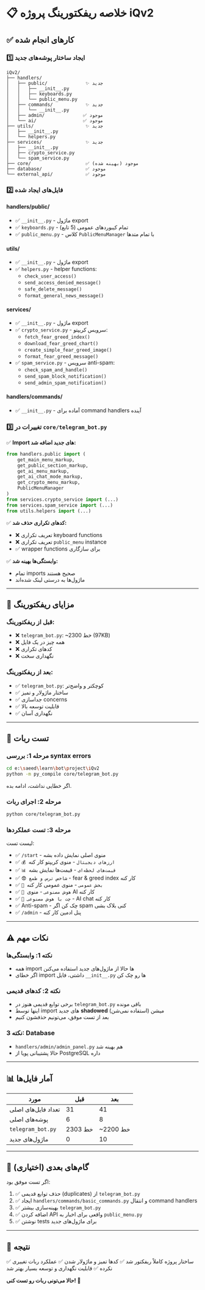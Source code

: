 # 📋 خلاصه ریفکتورینگ پروژه iQv2

## ✅ کارهای انجام شده

### 1️⃣ ایجاد ساختار پوشه‌های جدید

```
iQv2/
├── handlers/
│   ├── public/              ✨ جدید
│   │   ├── __init__.py
│   │   ├── keyboards.py
│   │   └── public_menu.py
│   ├── commands/            ✨ جدید
│   │   └── __init__.py
│   ├── admin/              ✅ موجود
│   └── ai/                 ✅ موجود
├── utils/                   ✨ جدید
│   ├── __init__.py
│   └── helpers.py
├── services/                ✨ جدید
│   ├── __init__.py
│   ├── crypto_service.py
│   └── spam_service.py
├── core/                    ✅ موجود (بهینه شده)
├── database/                ✅ موجود
└── external_api/            ✅ موجود
```

### 2️⃣ فایل‌های ایجاد شده

#### **handlers/public/**
- ✅ `__init__.py` - ماژول export
- ✅ `keyboards.py` - تمام کیبوردهای عمومی (5 تابع)
- ✅ `public_menu.py` - کلاس `PublicMenuManager` با تمام متدها

#### **utils/**
- ✅ `__init__.py` - ماژول export
- ✅ `helpers.py` - helper functions:
  - `check_user_access()`
  - `send_access_denied_message()`
  - `safe_delete_message()`
  - `format_general_news_message()`

#### **services/**
- ✅ `__init__.py` - ماژول export
- ✅ `crypto_service.py` - سرویس کریپتو:
  - `fetch_fear_greed_index()`
  - `download_fear_greed_chart()`
  - `create_simple_fear_greed_image()`
  - `format_fear_greed_message()`
- ✅ `spam_service.py` - سرویس anti-spam:
  - `check_spam_and_handle()`
  - `send_spam_block_notification()`
  - `send_admin_spam_notification()`

#### **handlers/commands/**
- ✅ `__init__.py` - آماده برای command handlers آینده

### 3️⃣ تغییرات در `core/telegram_bot.py`

✅ **Import های جدید اضافه شد:**
```python
from handlers.public import (
    get_main_menu_markup, 
    get_public_section_markup, 
    get_ai_menu_markup, 
    get_ai_chat_mode_markup,
    get_crypto_menu_markup,
    PublicMenuManager
)
from services.crypto_service import (...)
from services.spam_service import (...)
from utils.helpers import (...)
```

✅ **کدهای تکراری حذف شد:**
- ❌ تعریف تکراری keyboard functions
- ❌ تعریف تکراری `public_menu` instance
- ✅ wrapper functions برای سازگاری

✅ **وابستگی‌ها بهینه شد:**
- تمام imports صحیح هستند
- ماژول‌ها به درستی لینک شده‌اند

---

## 🎯 مزایای ریفکتورینگ

### قبل از ریفکتورینگ:
- ❌ `telegram_bot.py`: ~2300 خط (97KB)
- ❌ همه چیز در یک فایل
- ❌ کدهای تکراری
- ❌ نگهداری سخت

### بعد از ریفکتورینگ:
- ✅ `telegram_bot.py`: کوچکتر و واضح‌تر
- ✅ ساختار ماژولار و تمیز
- ✅ جداسازی concerns
- ✅ قابلیت توسعه بالا
- ✅ نگهداری آسان

---

## 🧪 تست ربات

### مرحله 1: بررسی syntax errors

```bash
cd e:\saeed\learn\bot\project\iQv2
python -m py_compile core/telegram_bot.py
```

اگر خطایی نداشت، ادامه بده.

### مرحله 2: اجرای ربات

```bash
python core/telegram_bot.py
```

### مرحله 3: تست عملکردها

لیست تست:
- ✅ `/start` - منوی اصلی نمایش داده بشه
- ✅ `💰 ارزهای دیجیتال` - منوی کریپتو کار کنه
- ✅ `📊 قیمت‌های لحظه‌ای` - قیمت‌ها نمایش بشه
- ✅ `😨 شاخص ترس و طمع` - fear & greed index کار کنه
- ✅ `🔗 بخش عمومی` - منوی عمومی کار کنه
- ✅ `🤖 هوش مصنوعی` - منوی AI کار کنه
- ✅ `💬 چت با هوش مصنوعی` - AI chat کار کنه
- ✅ Anti-spam - چک کن اگر spam کنی بلاک بشی
- ✅ `/admin` - پنل ادمین کار کنه

---

## ⚠️ نکات مهم

### نکته 1: وابستگی‌ها
- همه import ها حالا از ماژول‌های جدید استفاده می‌کنن
- اگر خطای import داشتی، فایل `__init__.py` ها رو چک کن

### نکته 2: کدهای قدیمی
- برخی توابع قدیمی هنوز در `telegram_bot.py` باقی مونده
- اینها توسط import های جدید **shadowed** میشن (استفاده نمی‌شن)
- بعد از تست موفق، می‌تونیم حذفشون کنیم

### نکته 3: Database
- `handlers/admin/admin_panel.py` هم بهینه شد
- حالا پشتیبانی پویا از PostgreSQL داره

---

## 📊 آمار فایل‌ها

| مورد | قبل | بعد |
|------|-----|-----|
| تعداد فایل‌های اصلی | 31 | 41 |
| پوشه‌های اصلی | 6 | 8 |
| `telegram_bot.py` | 2303 خط | ~2200 خط |
| ماژول‌های جدید | 0 | 10 |

---

## 🚀 گام‌های بعدی (اختیاری)

اگر تست موفق بود:

1. ✅ حذف توابع قدیمی (duplicates) از `telegram_bot.py`
2. ✅ ایجاد `handlers/commands/basic_commands.py` و انتقال command handlers
3. ✅ بهینه‌سازی بیشتر `telegram_bot.py`
4. ✅ اضافه کردن API واقعی برای اخبار به `public_menu.py`
5. ✅ نوشتن tests برای ماژول‌های جدید

---

## 🎉 نتیجه

✅ ساختار پروژه کاملاً ریفکتور شد
✅ کدها تمیز و ماژولار شدن
✅ عملکرد ربات تغییری نکرده
✅ قابلیت نگهداری و توسعه بسیار بهتر شد

**حالا می‌تونی ربات رو تست کنی! 🚀**
